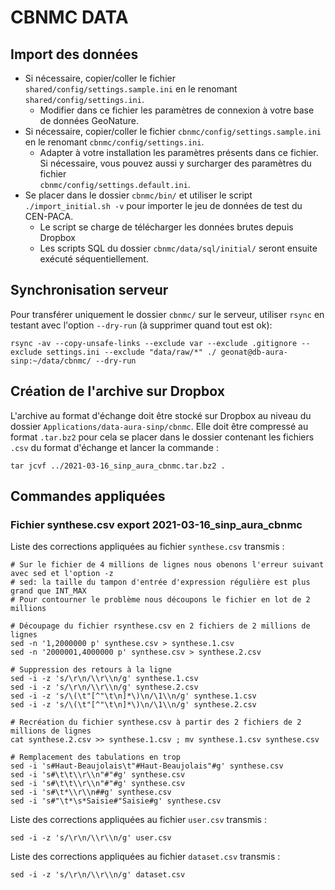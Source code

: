 # CBNMC DATA

## Import des données

* Si nécessaire, copier/coller le fichier `shared/config/settings.sample.ini` 
en le renomant `shared/config/settings.ini`.
    * Modifier dans ce fichier les paramètres de connexion à votre base de données GeoNature.
* Si nécessaire, copier/coller le fichier `cbnmc/config/settings.sample.ini` 
en le renomant `cbnmc/config/settings.ini`.
    * Adapter à votre installation les paramètres présents dans ce fichier. Si 
    nécessaire, vous pouvez aussi y surcharger des paramètres du fichier  
    `cbnmc/config/settings.default.ini`.
* Se placer dans le dossier `cbnmc/bin/` et utiliser le script 
`./import_initial.sh -v` pour importer le jeu de données de test du CEN-PACA.
    * Le script se charge de télécharger les données brutes depuis Dropbox
    * Les scripts SQL du dossier `cbnmc/data/sql/initial/` seront ensuite exécuté séquentiellement.

## Synchronisation serveur

Pour transférer uniquement le dossier `cbnmc/` sur le serveur, utiliser `rsync` 
en testant avec l'option `--dry-run` (à supprimer quand tout est ok):

```
rsync -av --copy-unsafe-links --exclude var --exclude .gitignore --exclude settings.ini --exclude "data/raw/*" ./ geonat@db-aura-sinp:~/data/cbnmc/ --dry-run
```

## Création de l'archive sur Dropbox

L'archive au format d'échange doit être stocké sur Dropbox au niveau du dossier 
`Applications/data-aura-sinp/cbnmc`.
Elle doit être compressé au format `.tar.bz2` pour cela se placer dans le
dossier contenant les fichiers `.csv` du format d'échange et lancer la commande :
```
tar jcvf ../2021-03-16_sinp_aura_cbnmc.tar.bz2 .
```

## Commandes appliquées

### Fichier synthese.csv export 2021-03-16_sinp_aura_cbnmc

Liste des corrections appliquées au fichier `synthese.csv` transmis :

```
# Sur le fichier de 4 millions de lignes nous obenons l'erreur suivant avec sed et l'option -z
# sed: la taille du tampon d'entrée d'expression régulière est plus grand que INT_MAX
# Pour contourner le problème nous découpons le fichier en lot de 2 millions

# Découpage du fichier rsynthese.csv en 2 fichiers de 2 millions de lignes
sed -n '1,2000000 p' synthese.csv > synthese.1.csv
sed -n '2000001,4000000 p' synthese.csv > synthese.2.csv

# Suppression des retours à la ligne
sed -i -z 's/\r\n/\\r\\n/g' synthese.1.csv
sed -i -z 's/\r\n/\\r\\n/g' synthese.2.csv
sed -i -z 's/\(\t"[^"\t\n]*\)\n/\1\\n/g' synthese.1.csv
sed -i -z 's/\(\t"[^"\t\n]*\)\n/\1\\n/g' synthese.2.csv

# Recréation du fichier synthese.csv à partir des 2 fichiers de 2 millions de lignes
cat synthese.2.csv >> synthese.1.csv ; mv synthese.1.csv synthese.csv

# Remplacement des tabulations en trop
sed -i 's#Haut-Beaujolais\t"#Haut-Beaujolais"#g' synthese.csv
sed -i 's#\t\t\\r\\n"#"#g' synthese.csv
sed -i 's#\t\t\\r\\n"#"#g' synthese.csv
sed -i 's#\t*\\r\\n##g' synthese.csv
sed -i 's#"\t*\s*Saisie#"Saisie#g' synthese.csv

```

Liste des corrections appliquées au fichier `user.csv` transmis :
```
sed -i -z 's/\r\n/\\r\\n/g' user.csv
```

Liste des corrections appliquées au fichier `dataset.csv` transmis :
```
sed -i -z 's/\r\n/\\r\\n/g' dataset.csv
```
